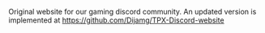Original website for our gaming discord community. An updated version is implemented at https://github.com/Dijamg/TPX-Discord-website


